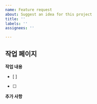 ```yaml
---
name: Feature request
about: Suggest an idea for this project
title: ''
labels: ''
assignees: ''

---
```


**작업 페이지**
-

**작업 내용**
- [ ]
- [ ]

**추가 사항**

